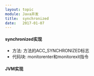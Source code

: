 ```yaml
---
layout: topic
module: Java并发
title:  synchronized
date:   2017-01-07
---
```


#### synchronized实现

* 方法: 方法的ACC_SYNCHRONIZED标志
* 代码块: monitorenter和monitorexit指令

#### JVM实现
